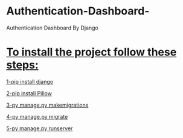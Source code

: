 # Authentication-Dashboard-
Authentication Dashboard By Django


<h1><u>To install the project follow these steps:</u></h1>

<u>1-pip install django</u> 

<u>2-pip install Pillow</u>

<u>3-py manage.py makemigrations</u>

<u>4-py manage.py migrate</u>

<u>5-py manage.py runserver</u>


 












